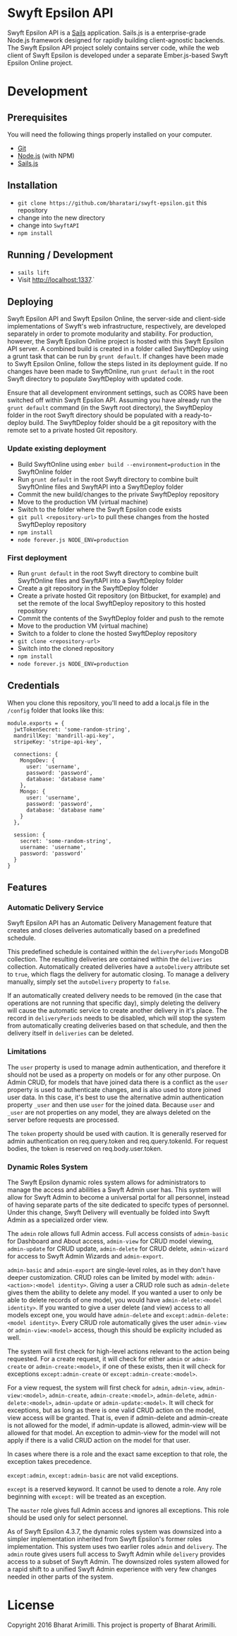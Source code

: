 # Swyft Epsilon API

Swyft Epsilon API is a [Sails](http://sailsjs.org) application. Sails.js is a enterprise-grade Node.js framework designed for rapidly building client-agnostic backends. The Swyft Epsilon API project solely contains server code, while the web client of Swyft Epsilon is developed under a separate Ember.js-based Swyft Epsilon Online project.

# Development

## Prerequisites

You will need the following things properly installed on your computer.

* [Git](http://git-scm.com/)
* [Node.js](http://nodejs.org/) (with NPM)
* [Sails.js](http://sailsjs.org/)

## Installation

* `git clone https://github.com/bharatari/swyft-epsilon.git` this repository
* change into the new directory
* change into `SwyftAPI`
* `npm install`

## Running / Development

* `sails lift`
* Visit [http://localhost:1337](http://localhost:1337).`

## Deploying

Swyft Epsilon API and Swyft Epsilon Online, the server-side and client-side implementations of Swyft's web infrastructure, respectively, are developed separately in order to promote modularity and stability. For production, however, the Swyft Epsilon Online project is hosted with this Swyft Epsilon API server. A combined build is created in a folder called SwyftDeploy using a grunt task that can be run by `grunt default`. If changes have been made to Swyft Epsilon Online, follow the steps listed in its deployment guide. If no changes have been made to SwyftOnline, run `grunt default` in the root Swyft directory to populate SwyftDeploy with updated code.

Ensure that all development environment settings, such as CORS have been switched off within Swyft Epsilon API. Assuming you have already run the `grunt default` command (in the Swyft root directory), the SwyftDeploy folder in the root Swyft directory should be populated with a ready-to-deploy build. The SwyftDeploy folder should be a git repository with the remote set to a private hosted Git repository.

### Update existing deployment

* Build SwyftOnline using `ember build --environment=production` in the SwyftOnline folder
* Run `grunt default` in the root Swyft directory to combine built SwyftOnline files and SwyftAPI into a SwyftDeploy folder
* Commit the new build/changes to the private SwyftDeploy repository
* Move to the production VM (virtual machine)
* Switch to the folder where the Swyft Epsilon code exists
* `git pull <repository-url>`  to pull these changes from the hosted SwyftDeploy repository
* `npm install`
* `node forever.js NODE_ENV=production`

### First deployment

* Run `grunt default` in the root Swyft directory to combine built SwyftOnline files and SwyftAPI into a SwyftDeploy folder
* Create a git repository in the SwyftDeploy folder
* Create a private hosted Git repository (on Bitbucket, for example) and set the remote of the local SwyftDeploy repository to this hosted repository
* Commit the contents of the SwyftDeploy folder and push to the remote
* Move to the production VM (virtual machine)
* Switch to a folder to clone the hosted SwyftDeploy repository
* `git clone <repository-url>`
* Switch into the cloned repository
* `npm install`
* `node forever.js NODE_ENV=production`

## Credentials

When you clone this repository, you'll need to add a local.js file in the `/config` folder that looks like this:

    module.exports = {
      jwtTokenSecret: 'some-random-string',
      mandrillKey: 'mandrill-api-key',
      stripeKey: 'stripe-api-key',

      connections: {
        MongoDev: {
          user: 'username',
          password: 'password',
          database: 'database name'
        },
        Mongo: {
          user: 'username',
          password: 'password',
          database: 'database name'
        }
      },

      session: {
        secret: 'some-random-string',
        username: 'username',
        password: 'password'
      }
    }

## Features

### Automatic Delivery Service

Swyft Epsilon API has an Automatic Delivery Management feature that creates and closes deliveries automatically based on a predefined schedule.

This predefined schedule is contained within the `deliveryPeriods` MongoDB collection. The resulting deliveries are contained within the `deliveries` collection. Automatically created deliveries have a `autoDelivery` attribute set to `true`, which flags the delivery for automatic closing. To manage a delivery manually, simply set the `autoDelivery`  property to `false`.

If an automatically created delivery needs to be removed (in the case that operations are not running that specific day), simply deleting the delivery will cause the automatic service to create another delivery in it's place. The record in `deliveryPeriods` needs to be disabled, which will stop the system from automatically creating deliveries based on that schedule, and then the delivery itself in `deliveries` can be deleted.

### Limitations

The `user` property is used to manage admin authentication, and therefore it should not be used as a property on models or for any other purpose. On Admin CRUD, for models that have joined data there is a conflict as the `user` property is used to authenticate changes, and is also used to store joined user data. In this case, it's best to use the alternative admin authentication property `_user` and then use `user` for the joined data. Because `user` and `_user` are not properties on any model, they are always deleted on the server before requests are processed.

The `token` property should be used with caution. It is generally reserved for admin authentication on req.query.token and req.query.tokenId. For request bodies, the token is reserved on req.body.user.token.

### Dynamic Roles System

The Swyft Epsilon dynamic roles system allows for administrators to manage the access and abilities a Swyft Admin user has. This system will allow for Swyft Admin to become a universal portal for all personnel, instead of having separate parts of the site  dedicated to specifc types of personnel. Under this change, Swyft Delivery will eventually be folded into Swyft Admin as a specialized order view.

The `admin` role allows full Admin access. Full access consists of `admin-basic` for Dashboard and About access, `admin-view` for CRUD model viewing, `admin-update` for CRUD update, `admin-delete` for CRUD delete, `admin-wizard` for access to Swyft Admin Wizards and `admin-export`.

`admin-basic` and `admin-export` are single-level roles, as in they don't have deeper customization. CRUD roles can be limited by model with: `admin-<action>:<model identity>`. Giving a user a CRUD role such as `admin-delete` gives them the ability to delete any model. If you wanted a user to only be able to delete records of one model, you would have `admin-delete:<model identity>`. If you wanted to give a user delete (and view) access to all models except one, you would have `admin-delete` and `except:admin-delete:<model identity>`. Every CRUD role automatically gives the user `admin-view` or `admin-view:<model>` access, though this should be explicity included as well.

The system will first check for high-level actions relevant to the action being requested. For a create request, it will check for either `admin` or `admin-create` or `admin-create:<model>`, if one of these exists, then it will check for exceptions `except:admin-create` or `except:admin-create:<model>`.

For a view request, the system will first check for `admin`, `admin-view`, `admin-view:<model>`, `admin-create`, `admin-create:<model>`, `admin-delete`, `admin-delete:<model>`, `admin-update` or `admin-update:<model>`. It will check for exceptions, but as long as there is one valid CRUD action on the model, view access will be granted. That is, even if admin-delete and admin-create is not allowed for the model, if admin-update is allowed, admin-view will be allowed for that model. An exception to admin-view for the model will not apply if there is a valid CRUD action on the model for that user.

In cases where there is a role and the exact same exception to that role, the exception takes precedence.

`except:admin`, `except:admin-basic` are not valid exceptions.

`except` is a reserved keyword. It cannot be used to denote a role. Any role beginning with `except:` will be treated as an exception.

The `master` role gives full Admin access and ignores all exceptions. This role should be used only for select personnel.

As of Swyft Epsilon 4.3.7, the dynamic roles system was downsized into a simpler implementation inherited from Swyft Epsilon's former roles implementation. This system uses two earlier roles `admin` and `delivery`. The `admin` route gives users full access to Swyft Admin while `delivery` provides access to a subset of Swyft Admin. The downsized roles system allowed for a rapid shift to a unified Swyft Admin experience with very few changes needed in other parts of the system.


# License

Copyright 2016 Bharat Arimilli.
This project is property of Bharat Arimilli.




